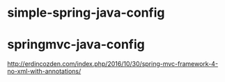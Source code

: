 # simple-spring-java-config
# springmvc-java-config

http://erdincozden.com/index.php/2016/10/30/spring-mvc-framework-4-no-xml-with-annotations/
